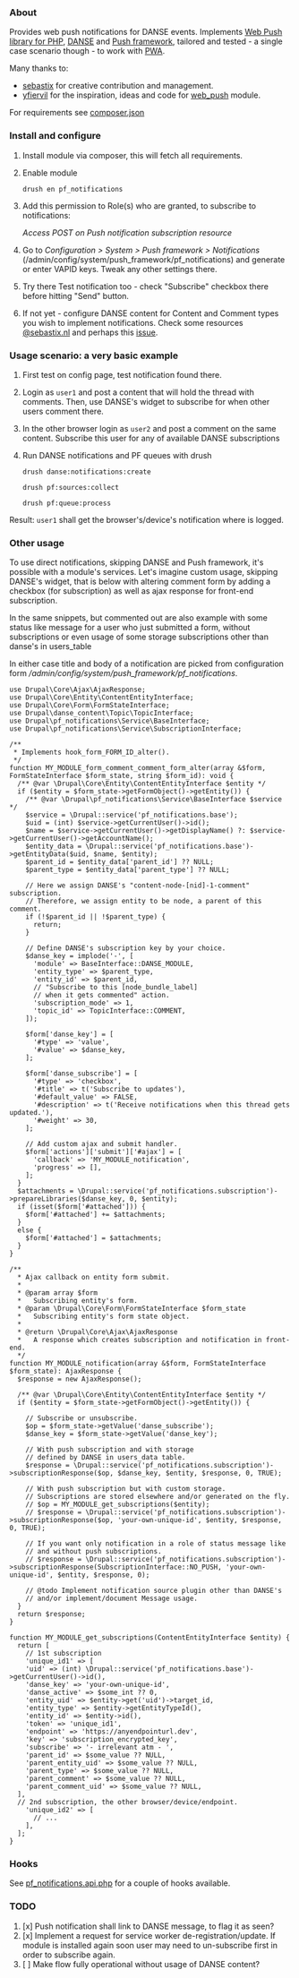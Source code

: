 ### About

Provides web push notifications for DANSE events.
Implements [Web Push library for PHP](https://github.com/web-push-libs/web-push-php), [DANSE](https://www.drupal.org/project/danse) and [Push framework](https://www.drupal.org/project/push_framework),
tailored and tested - a single case scenario though - to work with [PWA](https://www.drupal.org/project/pwa).

Many thanks to:
* [sebastix](https://www.drupal.org/u/sebastian-hagens) for creative contribution and management.
* [yfiervil](https://www.drupal.org/u/yfiervil) for the inspiration, ideas and code for [web_push](https://www.drupal.org/project/web_push) module.

For requirements see [composer.json](https://git.drupalcode.org/project/pf_notifications/-/blob/1.0.x/composer.json)

### Install and configure
1. Install module via composer, this will fetch all requirements.
2. Enable module

    `drush en pf_notifications`

3. Add this permission to Role(s) who are granted,
to subscribe to notifications:

    _Access POST on Push notification subscription resource_

4. Go to
_Configuration > System > Push framework > Notifications_
(/admin/config/system/push_framework/pf_notifications)
and generate or enter VAPID keys. Tweak any other settings there.

5. Try there Test notification too -
check "Subscribe" checkbox there before hitting "Send" button.
5. If not yet - configure DANSE content for Content and Comment types
you wish to implement notifications.
Check some resources [@sebastix.nl](https://sebastix.nl/blog/exploring-subscriptions-and-notifications-with-drupal-danse-module/) and perhaps this [issue](https://www.drupal.org/project/danse/issues/3194666).

### Usage scenario: a very basic example

1. First test on config page, test notification found there.
2. Login as `user1` and post a content that will hold the thread with comments.
Then, use DANSE's widget to subscribe for when other users comment there.
3. In the other browser login as `user2` and post a comment on the same content.
   Subscribe this user for any of available DANSE subscriptions
4. Run DANSE notifications and PF queues with drush


   `drush danse:notifications:create`

   `drush pf:sources:collect`

   `drush pf:queue:process`

Result: `user1` shall get the browser's/device's notification where is logged.

### Other usage
To use direct notifications, skipping DANSE and Push framework,
it's possible with a module's services.
Let's imagine custom usage, skipping DANSE's widget,
that is below with altering comment form by adding
a checkbox (for subscription) as well as ajax response
for front-end subscription.

In the same snippets, but commented out are also
example with some status like message for a user
who just submitted a form, without subscriptions or even usage of
some storage subscriptions other than danse's in users_table

In either case title and body of a notification are picked from
configuration form _/admin/config/system/push_framework/pf_notifications_.

    use Drupal\Core\Ajax\AjaxResponse;
    use Drupal\Core\Entity\ContentEntityInterface;
    use Drupal\Core\Form\FormStateInterface;
    use Drupal\danse_content\Topic\TopicInterface;
    use Drupal\pf_notifications\Service\BaseInterface;
    use Drupal\pf_notifications\Service\SubscriptionInterface;

    /**
     * Implements hook_form_FORM_ID_alter().
     */
    function MY_MODULE_form_comment_comment_form_alter(array &$form, FormStateInterface $form_state, string $form_id): void {
      /** @var \Drupal\Core\Entity\ContentEntityInterface $entity */
      if ($entity = $form_state->getFormObject()->getEntity()) {
        /** @var \Drupal\pf_notifications\Service\BaseInterface $service */
        $service = \Drupal::service('pf_notifications.base');
        $uid = (int) $service->getCurrentUser()->id();
        $name = $service->getCurrentUser()->getDisplayName() ?: $service->getCurrentUser()->getAccountName();
        $entity_data = \Drupal::service('pf_notifications.base')->getEntityData($uid, $name, $entity);
        $parent_id = $entity_data['parent_id'] ?? NULL;
        $parent_type = $entity_data['parent_type'] ?? NULL;

        // Here we assign DANSE's "content-node-[nid]-1-comment" subscription.
        // Therefore, we assign entity to be node, a parent of this comment.
        if (!$parent_id || !$parent_type) {
          return;
        }

        // Define DANSE's subscription key by your choice.
        $danse_key = implode('-', [
          'module' => BaseInterface::DANSE_MODULE,
          'entity_type' => $parent_type,
          'entity_id' => $parent_id,
          // "Subscribe to this [node_bundle_label]
          // when it gets commented" action.
          'subscription_mode' => 1,
          'topic_id' => TopicInterface::COMMENT,
        ]);

        $form['danse_key'] = [
          '#type' => 'value',
          '#value' => $danse_key,
        ];

        $form['danse_subscribe'] = [
          '#type' => 'checkbox',
          '#title' => t('Subscribe to updates'),
          '#default_value' => FALSE,
          '#description' => t('Receive notifications when this thread gets updated.'),
          '#weight' => 30,
        ];

        // Add custom ajax and submit handler.
        $form['actions']['submit']['#ajax'] = [
          'callback' => 'MY_MODULE_notification',
          'progress' => [],
        ];
      }
      $attachments = \Drupal::service('pf_notifications.subscription')->prepareLibraries($danse_key, 0, $entity);
      if (isset($form['#attached'])) {
        $form['#attached'] += $attachments;
      }
      else {
        $form['#attached'] = $attachments;
      }
    }

    /**
      * Ajax callback on entity form submit.
      *
      * @param array $form
      *   Subscribing entity's form.
      * @param \Drupal\Core\Form\FormStateInterface $form_state
      *   Subscribing entity's form state object.
      *
      * @return \Drupal\Core\Ajax\AjaxResponse
      *   A response which creates subscription and notification in front-end.
      */
    function MY_MODULE_notification(array &$form, FormStateInterface $form_state): AjaxResponse {
      $response = new AjaxResponse();

      /** @var \Drupal\Core\Entity\ContentEntityInterface $entity */
      if ($entity = $form_state->getFormObject()->getEntity()) {

        // Subscribe or unsubscribe.
        $op = $form_state->getValue('danse_subscribe');
        $danse_key = $form_state->getValue('danse_key');

        // With push subscription and with storage
        // defined by DANSE in users_data table.
        $response = \Drupal::service('pf_notifications.subscription')->subscriptionResponse($op, $danse_key, $entity, $response, 0, TRUE);

        // With push subscription but with custom storage.
        // Subscriptions are stored elsewhere and/or generated on the fly.
        // $op = MY_MODULE_get_subscriptions($entity);
        // $response = \Drupal::service('pf_notifications.subscription')->subscriptionResponse($op, 'your-own-unique-id', $entity, $response, 0, TRUE);

        // If you want only notification in a role of status message like
        // and without push subscriptions.
        // $response = \Drupal::service('pf_notifications.subscription')->subscriptionResponse(SubscriptionInterface::NO_PUSH, 'your-own-unique-id', $entity, $response, 0);

        // @todo Implement notification source plugin other than DANSE's
        // and/or implement/document Message usage.
      }
      return $response;
    }

    function MY_MODULE_get_subscriptions(ContentEntityInterface $entity) {
      return [
        // 1st subscription
        'unique_id1' => [
        'uid' => (int) \Drupal::service('pf_notifications.base')->getCurrentUser()->id(),
        'danse_key' => 'your-own-unique-id',
        'danse_active' => $some_int ?? 0,
        'entity_uid' => $entity->get('uid')->target_id,
        'entity_type' => $entity->getEntityTypeId(),
        'entity_id' => $entity->id(),
        'token' => 'unique_id1',
        'endpoint' => 'https://anyendpointurl.dev',
        'key' => 'subscription_encrypted_key',
        'subscribe' => '- irrelevant atm - ',
        'parent_id' => $some_value ?? NULL,
        'parent_entity_uid' => $some_value ?? NULL,
        'parent_type' => $some_value ?? NULL,
        'parent_comment' => $some_value ?? NULL,
        'parent_comment_uid' => $some_value ?? NULL,
      ],
      // 2nd subscription, the other browser/device/endpoint.
        'unique_id2' => [
          // ...
        ],
      ];
    }

### Hooks
See [pf_notifications.api.php](https://git.drupalcode.org/project/pf_notifications/-/blob/1.0.x/pf_notifications.api.php)
for a couple of hooks available.

### TODO

1. [x] Push notification shall link to DANSE message,
to flag it as seen?
2. [x] Implement a request for service worker de-registration/update.
If module is installed again soon user
may need to un-subscribe first in order to subscribe again.
3. [ ] Make flow fully operational without usage of DANSE content?
